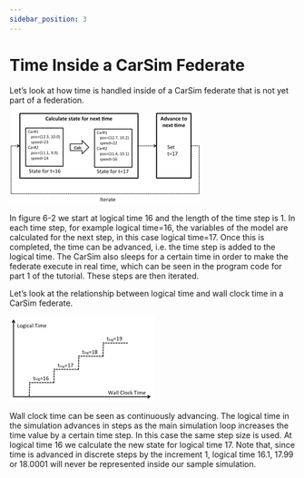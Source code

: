 ```yaml
---
sidebar_position: 3
---
```


# Time Inside a CarSim Federate

Let’s look at how time is handled inside of a CarSim federate that is not yet part of a federation.

![2-time-step.png](img%2F2-time-step.png)

In figure 6-2 we start at logical time 16 and the length of the time step is 1. In each time step, for example logical time=16, the variables of the model are calculated for the next step, in this case logical time=17. Once this is completed, the time can be advanced, i.e. the time step is added to the logical time. The CarSim also sleeps for a certain time in order to make the federate execute in real time, which can be seen in the program code for part 1 of the tutorial. These steps are then iterated.

Let’s look at the relationship between logical time and wall clock time in a CarSim federate.

![3-logical-vs-wallclock-graph.png](img%2F3-logical-vs-wallclock-graph.png)

Wall clock time can be seen as continuously advancing. The logical time in the simulation advances in steps as the main simulation loop increases the time value by a certain time step. In this case the same step size is used. At logical time 16 we calculate the new state for logical time 17. Note that, since time is advanced in discrete steps by the increment 1, logical time 16.1, 17.99 or 18.0001 will never be represented inside our sample simulation.